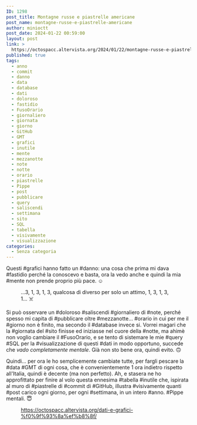 ```yaml
---
ID: 1298
post_title: Montagne russe e piastrelle americane
post_name: montagne-russe-e-piastrelle-americane
author: minioctt
post_date: 2024-01-22 00:59:00
layout: post
link: >
  https://octospacc.altervista.org/2024/01/22/montagne-russe-e-piastrelle-americane/
published: true
tags:
  - anno
  - commit
  - danno
  - data
  - database
  - dati
  - doloroso
  - fastidio
  - FusoOrario
  - giornaliero
  - giornata
  - giorno
  - GitHub
  - GMT
  - grafici
  - inutile
  - mente
  - mezzanotte
  - note
  - notte
  - orario
  - piastrelle
  - Pippe
  - post
  - pubblicare
  - query
  - saliscendi
  - settimana
  - sito
  - SQL
  - tabella
  - visivamente
  - visualizzazione
categories:
  - Senza categoria
---
```

<!-- wp:paragraph -->
<p>Questi #grafici hanno fatto un #danno: una cosa che prima mi dava #fastidio perché la conoscevo e basta, ora la vedo anche e quindi la mia #mente non prende proprio più pace. ☺️</p>
<!-- /wp:paragraph -->

<!-- wp:paragraph -->
<p></p>
<!-- /wp:paragraph -->

<!-- wp:image {"id":1299,"sizeSlug":"full","linkDestination":"none"} -->
<figure class="wp-block-image size-full"><img src="https://octospacc.altervista.org/wp-content/uploads/2024/01/Screenshot-from-2024-01-22-00-57-28.png" alt="" class="wp-image-1299"/><figcaption class="wp-element-caption">...3, 1, 3, 1, 3, qualcosa di diverso per solo un attimo, 1, 3, 1, 3, 1... ☠️</figcaption></figure>
<!-- /wp:image -->

<!-- wp:paragraph -->
<p></p>
<!-- /wp:paragraph -->

<!-- wp:paragraph -->
<p>Si può osservare un #doloroso #saliscendi #giornaliero di #note, perché spesso mi capita di #pubblicare oltre #mezzanotte... #orario in cui per me il #giorno non è finito, ma secondo il #database invece si. Vorrei magari che la #giornata del #sito finisse ed iniziasse nel cuore della #notte, ma ahimè non voglio cambiare il #FusoOrario, e se tento di sistemare le mie #query #SQL per la #visualizzazione di questi #dati in modo opportuno, succede che <em>vado completamente mentale</em>. Già non sto bene ora, quindi evito. 🙃️</p>
<!-- /wp:paragraph -->

<!-- wp:paragraph -->
<p>Quindi... per ora le ho semplicemente cambiate tutte, per fargli pescare la #data #GMT di ogni cosa, che è convenientemente 1 ora indietro rispetto all'Italia, quindi è decente (ma non perfetto). Ah, e stasera ne ho approfittato per finire al volo questa ennesima #tabella #inutile che, ispirata al muro di #piastrelle di #commit di #GitHub, illustra #visivamente quanti #post carico ogni giorno, per ogni #settimana, in un intero #anno. #Pippe mentali. 😇️</p>
<!-- /wp:paragraph -->

<!-- wp:paragraph -->
<p></p>
<!-- /wp:paragraph -->

<!-- wp:image {"id":1300,"sizeSlug":"full","linkDestination":"none"} -->
<figure class="wp-block-image size-full"><img src="https://octospacc.altervista.org/wp-content/uploads/2024/01/Untitled.png" alt="" class="wp-image-1300"/><figcaption class="wp-element-caption"><a href="https://octospacc.altervista.org/dati-e-grafici-%f0%9f%93%8a%ef%b8%8f/">https://octospacc.altervista.org/dati-e-grafici-%f0%9f%93%8a%ef%b8%8f/</a></figcaption></figure>
<!-- /wp:image -->